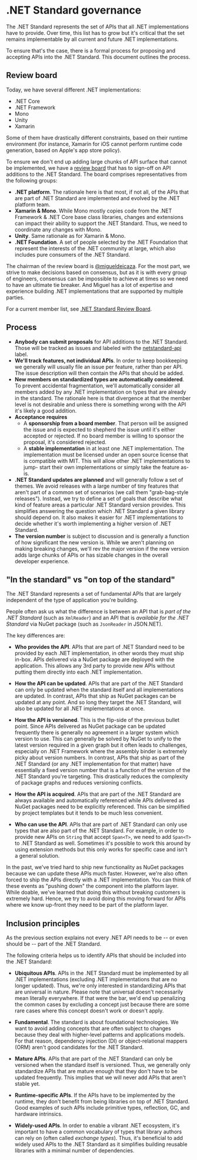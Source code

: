 # .NET Standard governance

The .NET Standard represents the set of APIs that all .NET implementations have
to provide. Over time, this list has to grow but it's critical that the set
remains implementable by all current and future .NET implementations.

To ensure that's the case, there is a formal process for proposing and accepting
APIs into the .NET Standard. This document outlines the process.

## Review board

Today, we have several different .NET implementations:

* .NET Core
* .NET Framework
* Mono
* Unity
* Xamarin

Some of them have drastically different constraints, based on their runtime
environment (for instance, Xamarin for iOS cannot perform runtime code
generation, based on Apple's app store policy).

To ensure we don't end up adding large chunks of API surface that cannot be
implemented, we have a [review board](board.md) that has to sign-off on API
additions to the .NET Standard. The board comprises representatives from the
following groups:

  * **.NET platform**. The rationale here is that most, if not all, of the APIs
    that are part of .NET Standard are implemented and evolved by the .NET
    platform team.
  * **Xamarin & Mono**. While Mono mostly copies code from the .NET Framework &
    .NET Core base class libraries, changes and extensions can impact their
    ability to support the .NET Standard. Thus, we need to coordinate any
    changes with Mono.
  * **Unity**. Same rationale as for Xamarin & Mono.
  * **.NET Foundation**. A set of people selected by the .NET Foundation that
    represent the interests of the .NET community at large, which also includes
    pure consumers of the .NET Standard.

The chairman of the review board is [@migueldeicaza](https://github.com/migueldeicaza).
For the most part, we strive to make decisions based on consensus, but as it is
with every group of engineers, consensus can be impossible to achieve at times
so we need to have an ultimate tie breaker. And Miguel has a lot of expertise
and experience building .NET implementations that are supported by multiple
parties.

For a current member list, see [.NET Standard Review Board](board.md).

## Process

* **Anybody can submit proposals** for API additions to the .NET Standard.
  Those will be tracked as issues and labeled with the [netstandard-api] label.
* **We'll track features, not individual APIs**. In order to keep bookkeeping we
  generally will usually file an issue per feature, rather than per API. The
  issue description will then contain the APIs that should be added.
* **New members on standardized types are automatically considered**. To prevent
  accidental fragmentation, we'll automatically consider all members added by
  any .NET implementation on types that are already in the standard. The
  rationale here is that divergence at that the member level is not desirable
  and unless there is something wrong with the API it's likely a good addition.
* **Acceptance requires**
  - A **sponsorship from a board member**. That person will be assigned the
    issue and is expected to shepherd the issue until it's either accepted or
    rejected. If no board member is willing to sponsor the proposal, it's
    considered rejected.
  - A **stable implementation** in at least one .NET implementation. The
    implementation must be licensed under an open source license that is
    compatible with MIT. This will allow other .NET implementations to jump-
    start their own implementations or simply take the feature as-is.
* **.NET Standard updates are planned** and will generally follow a set of
  themes. We avoid releases with a large number of tiny features that aren't
  part of a common set of scenarios (we call them "grab-bag-style releases").
  Instead, we try to define a set of goals that describe what kind of feature
  areas a particular .NET Standard version provides. This simplifies answering
  the question which .NET Standard a given library should depend on. It also
  makes it easier for .NET implementations to decide whether it's worth
  implementing a higher version of .NET Standard.
* **The version number** is subject to discussion and is generally a function of
  how significant the new version is. While we aren't planning on making
  breaking changes, we'll rev the major version if the new version adds large
  chunks of APIs or has sizable changes in the overall developer experience.

[netstandard-api]: https://github.com/dotnet/standard/issues?q=is%3Aopen+is%3Aissue+label%3Anetstandard-api

## "In the standard" vs "on top of the standard"

The .NET Standard represents a set of fundamental APIs that are largely independent
of the type of application you're building.

People often ask us what the difference is between an API that is *part of the
.NET Standard* (such as `XmlReader`) and an API that is *available for the .NET
Standard* via NuGet package (such as `JsonReader` in JSON.NET).

The key differences are:

* **Who provides the API**. APIs that are part of .NET Standard need to be
  provided by each .NET implementation, in other words they must ship in-box.
  APIs delivered via a NuGet package are deployed with the application. This
  allows any 3rd party to provide new APIs without putting them directly into
  each .NET implementation.

* **How the API can be updated**. APIs that are part of the .NET Standard can
  only be updated when the standard itself and all implementations are updated.
  In contrast, APIs that ship as NuGet packages can be updated at any point. And
  so long they target the .NET Standard, will also be updated for all .NET
  implementations at once.

* **How the API is versioned**. This is the flip-side of the previous bullet
  point. Since APIs delivered as NuGet package can be updated frequently there
  is generally no agreement in a larger system which version to use. This can
  generally be solved by NuGet to unify to the latest version required in a
  given graph but it often leads to challenges, especially on .NET Framework
  where the assembly binder is extremely picky about version numbers. In
  contrast, APIs that ship as part of the .NET Standard (or any .NET
  implementation for that matter) have essentially a fixed version number that
  is a function of the version of the .NET Standard you're targeting. This
  drastically reduces the complexity of package graphs and reduces versioning
  conflicts.

* **How the API is acquired**. APIs that are part of the .NET Standard are
  always available and automatically referenced while APIs delivered as NuGet
  packages need to be explicitly referenced. This can be simplified by project
  templates but it tends to be much less convenient.

* **Who can use the API**. APIs that are part of .NET Standard can only use
  types that are also part of the .NET Standard. For example, in order to
  provide new APIs on `String` that accept `Span<T>`, we need to add `Span<T>`
  to .NET Standard as well. Sometimes it's possible to work this around by using
  extension methods but this only works for specific case and isn't a general
  solution.

In the past, we've tried hard to ship new functionality as NuGet packages
because we can update these APIs much faster. However, we're also often forced
to ship the APIs directly with a .NET implementation. You can think of these
events as "pushing down" the component into the platform layer. While doable,
we've learned that doing this without breaking customers is extremely hard.
Hence, we try to avoid doing this moving forward for APIs where we know up-front
they need to be part of the platform layer.

## Inclusion principles

As the previous section explains not every .NET API needs to be -- or even
should be -- part of the .NET Standard.

The following criteria helps us to identify APIs that should be included into
the .NET Standard:

* **Ubiquitous APIs**. APIs in the .NET Standard must be implemented by all .NET
  implementations (excluding .NET implementations that are no longer updated).
  Thus, we're only interested in standardizing APIs that are universal in
  nature. Please note that universal doesn't necessarily mean literally
  everywhere. If that were the bar, we'd end up penalizing the common cases by
  excluding a concept just because there are some rare cases where this concept
  doesn't work or doesn't apply.

* **Fundamental**. The standard is about foundational technologies. We want to
  avoid adding concepts that are often subject to changes because they deal with
  higher-level patterns and applications models. For that reason, dependency
  injection (DI) or object-relational mappers (ORM) aren't good candidates for
  the .NET Standard.

* **Mature APIs**. APIs that are part of the .NET Standard can only be versioned
  when the standard itself is versioned. Thus, we generally only standardize
  APIs that are mature enough that they don't have to be updated frequently.
  This implies that we will never add APIs that aren't stable yet.

* **Runtime-specific APIs**. If the APIs have to be implemented by the runtime,
  they don't benefit from being libraries on top of .NET Standard. Good examples
  of such APIs include primitive types, reflection, GC, and hardware intrinsics.

* **Widely-used APIs**. In order to enable a vibrant .NET ecosystem, it's
  important to have a common vocabulary of types that library authors can rely
  on (often called *exchange types*). Thus, it's beneficial to add widely used
  APIs to the .NET Standard as it simplifies building reusable libraries with a
  minimal number of dependencies.
